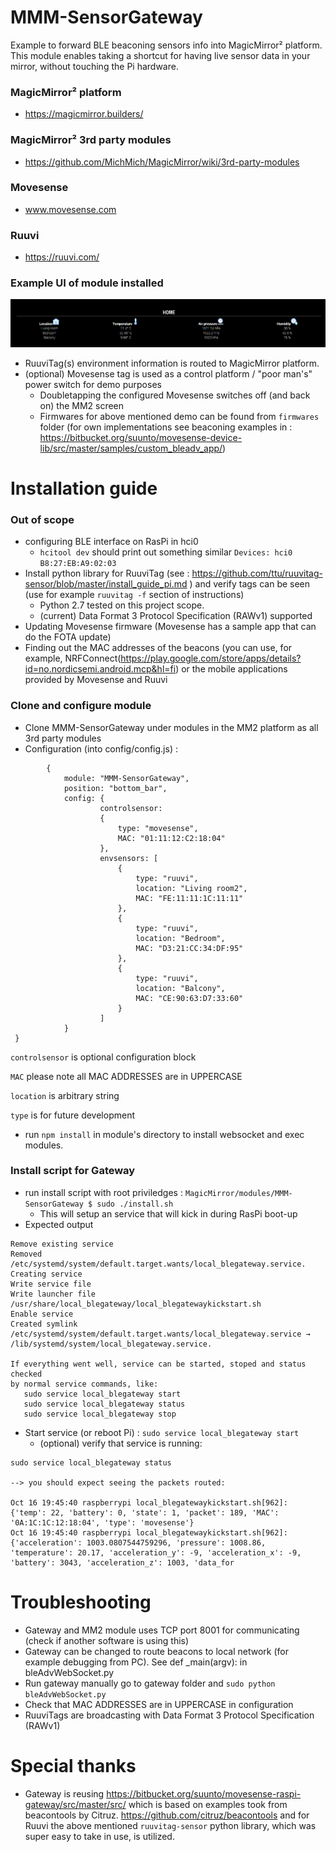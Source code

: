 # MMM-SensorGateway
Example to forward BLE beaconing sensors info into MagicMirror² platform.
This module enables taking a shortcut for having live sensor data in your mirror, without touching the Pi hardware.

### MagicMirror² platform
* https://magicmirror.builders/

### MagicMirror² 3rd party modules
* https://github.com/MichMich/MagicMirror/wiki/3rd-party-modules

### Movesense
* www.movesense.com

### Ruuvi
* https://ruuvi.com/

### Example UI of module installed

![Example UI](/documentation/exampleui.png)

* RuuviTag(s) environment information is routed to MagicMirror platform.
* (optional) Movesense tag is used as a control platform / "poor man's" power switch for demo purposes
  * Doubletapping the configured Movesense switches off (and back on) the MM2 screen
  * Firmwares for above mentioned demo can be found from `firmwares` folder (for own implementations see beaconing examples in : https://bitbucket.org/suunto/movesense-device-lib/src/master/samples/custom_bleadv_app/) 
  

# Installation guide

### Out of scope 
* configuring BLE interface on RasPi in hci0
  * `hcitool dev` should print out something similar `Devices: hci0    B8:27:EB:A9:02:03`
* Install python library for RuuviTag (see : https://github.com/ttu/ruuvitag-sensor/blob/master/install_guide_pi.md ) and verify tags can be seen (use for example `ruuvitag -f` section of instructions)
  * Python 2.7 tested on this project scope.
  * (current) Data Format 3 Protocol Specification (RAWv1) supported
* Updating Movesense firmware (Movesense has a sample app that can do the FOTA update)  
* Finding out the MAC addresses of the beacons (you can use, for example, NRFConnect(https://play.google.com/store/apps/details?id=no.nordicsemi.android.mcp&hl=fi) or the mobile applications provided by Movesense and Ruuvi 

### Clone and configure module 
* Clone MMM-SensorGateway under modules in the MM2 platform as all 3rd party modules
* Configuration (into config/config.js) :

```
		{
			module: "MMM-SensorGateway",
			position: "bottom_bar",
			config: {
					controlsensor:
					{
						type: "movesense",
						MAC: "01:11:12:C2:18:04"
					},
					envsensors: [
						{
							type: "ruuvi",
							location: "Living room2",
							MAC: "FE:11:11:1C:11:11"
						},
						{
							type: "ruuvi",
							location: "Bedroom",
							MAC: "D3:21:CC:34:DF:95"
						},
						{
							type: "ruuvi",
							location: "Balcony",
							MAC: "CE:90:63:D7:33:60"
						}
					]
			}
 }
```

`controlsensor` is optional configuration block

`MAC` please note all MAC ADDRESSES are in UPPERCASE

`location` is arbitrary string

`type` is for future development

* run `npm install` in module's directory to install websocket and exec modules.

### Install script for Gateway
* run install script with root priviledges : `MagicMirror/modules/MMM-SensorGateway $ sudo ./install.sh`
  * This will setup an service that will kick in during RasPi boot-up
* Expected output

```
Remove existing service
Removed /etc/systemd/system/default.target.wants/local_blegateway.service.
Creating service
Write service file
Write launcher file /usr/share/local_blegateway/local_blegatewaykickstart.sh
Enable service
Created symlink /etc/systemd/system/default.target.wants/local_blegateway.service → /lib/systemd/system/local_blegateway.service.

If everything went well, service can be started, stoped and status checked
by normal service commands, like:
   sudo service local_blegateway start
   sudo service local_blegateway status
   sudo service local_blegateway stop
```

* Start service (or reboot Pi) : `sudo service local_blegateway start`
  * (optional) verify that service is running:

```
sudo service local_blegateway status

--> you should expect seeing the packets routed:

Oct 16 19:45:40 raspberrypi local_blegatewaykickstart.sh[962]: {'temp': 22, 'battery': 0, 'state': 1, 'packet': 189, 'MAC': '0A:1C:1C:12:18:04', 'type': 'movesense'}
Oct 16 19:45:40 raspberrypi local_blegatewaykickstart.sh[962]: {'acceleration': 1003.0807544759296, 'pressure': 1008.86, 'temperature': 20.17, 'acceleration_y': -9, 'acceleration_x': -9, 'battery': 3043, 'acceleration_z': 1003, 'data_for
```

# Troubleshooting

* Gateway and MM2 module uses TCP port 8001 for communicating (check if another software is using this)
* Gateway can be changed to route beacons to local network (for example debugging from PC). See def _main(argv): in bleAdvWebSocket.py
* Run gateway manually go to gateway folder and `sudo python bleAdvWebSocket.py`
* Check that MAC ADDRESSES are in UPPERCASE in configuration
* RuuviTags are broadcasting with Data Format 3 Protocol Specification (RAWv1)

# Special thanks

* Gateway is reusing https://bitbucket.org/suunto/movesense-raspi-gateway/src/master/src/ which is based on examples took from beacontools by Citruz. https://github.com/citruz/beacontools and for Ruuvi the above mentioned `ruuvitag-sensor` python library, which was super easy to take in use, is utilized.

